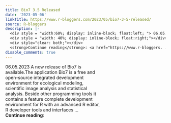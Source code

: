 ```yaml
---
title: Bio7 3.5 Released
date: '2023-05-06'
linkTitle: https://www.r-bloggers.com/2023/05/bio7-3-5-released/
source: R-bloggers
description: |-
  <div style = "width:60%; display: inline-block; float:left; "> 06.05.2023 A new release of Bio7 is available.The application Bio7 is a free and open-source integrated development environment for ecological modeling, scientific image analysis and statistical analysis. Beside other programming tools it contains a feature complete development environment for R with an advanced R editor, R developer tools and interfaces ...</div>
  <div style = "width: 40%; display: inline-block; float:right;"></div>
  <div style="clear: both;"></div>
  <strong>Continue reading</strong>: <a href="https://www.r-bloggers. ...
disable_comments: true
---
```

<div style = "width:60%; display: inline-block; float:left; "> 06.05.2023 A new release of Bio7 is available.The application Bio7 is a free and open-source integrated development environment for ecological modeling, scientific image analysis and statistical analysis. Beside other programming tools it contains a feature complete development environment for R with an advanced R editor, R developer tools and interfaces ...</div>
<div style = "width: 40%; display: inline-block; float:right;"></div>
<div style="clear: both;"></div>
<strong>Continue reading</strong>: <a href="https://www.r-bloggers. ...